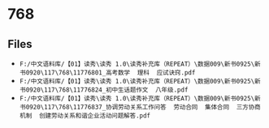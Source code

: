 # 768

## Files

- `F:/中文语料库/【01】读秀\读秀 1.0\读秀补充库（REPEAT）\数据009\新书0925\新书0920\117\768\11776801_高考数学  理科  应试诀窍.pdf`
- `F:/中文语料库/【01】读秀\读秀 1.0\读秀补充库（REPEAT）\数据009\新书0925\新书0920\117\768\11776824_初中生话题作文  八年级.pdf`
- `F:/中文语料库/【01】读秀\读秀 1.0\读秀补充库（REPEAT）\数据009\新书0925\新书0920\117\768\11776837_协调劳动关系工作问答  劳动合同  集体合同  三方协商机制  创建劳动关系和谐企业活动问题解答.pdf`
